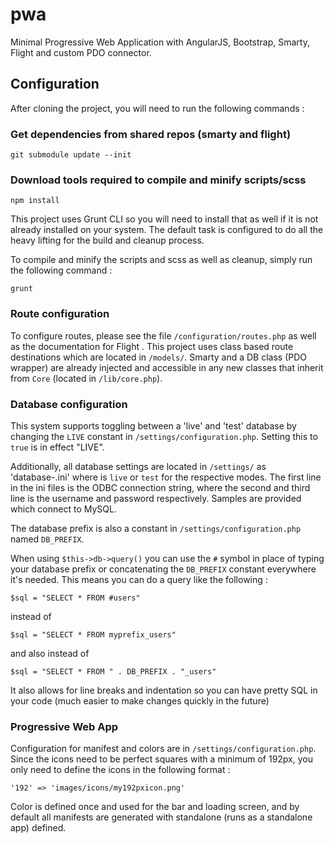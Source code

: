 # pwa
Minimal Progressive Web Application with AngularJS, Bootstrap, Smarty, Flight and custom PDO connector.

## Configuration

After cloning the project, you will need to run the following commands :

### Get dependencies from shared repos (smarty and flight)
```git submodule update --init```

### Download tools required to compile and minify scripts/scss
```npm install```

This project uses Grunt CLI so you will need to install that as well if it is not already installed on your system. The default task is configured to do all the heavy lifting for the build and cleanup process.

To compile and minify the scripts and scss as well as cleanup, simply run the following command :

```grunt```


### Route configuration

To configure routes, please see the file `/configuration/routes.php` as well as the documentation for Flight .  This project uses class based route destinations which are located in `/models/`. Smarty and a DB class (PDO wrapper) are already injected and accessible in any new classes that inherit from `Core` (located in `/lib/core.php`).

### Database configuration

This system supports toggling between a 'live' and 'test' database by changing the `LIVE` constant in `/settings/configuration.php`. Setting this to `true` is in effect "LIVE".

Additionally, all database settings are located in `/settings/` as  'database-<mode>.ini' where <mode> is `live` or `test` for the respective modes. The first line in the ini files is the ODBC connection string, where the second and third line is the username and password respectively. Samples are provided which connect to MySQL.

The database prefix is also a constant in `/settings/configuration.php` named `DB_PREFIX`.

When using `$this->db->query()` you can use the `#` symbol in place of typing your database prefix or concatenating the `DB_PREFIX` constant everywhere it's needed. This means you can do a query like the following :

```
$sql = "SELECT * FROM #users"
```

instead of 

```
$sql = "SELECT * FROM myprefix_users"
```

and also instead of
```
$sql = "SELECT * FROM " . DB_PREFIX . "_users"
```

It also allows for line breaks and indentation so you can have pretty SQL in your code (much easier to make changes quickly in the future)


### Progressive Web App

Configuration for manifest and colors are in `/settings/configuration.php`.  Since the icons need to be perfect squares with a minimum of 192px, you only need to define the icons in the following format :

```'192' => 'images/icons/my192pxicon.png'```

Color is defined once and used for the bar and loading screen, and by default all manifests are generated with standalone (runs as a standalone app) defined.
